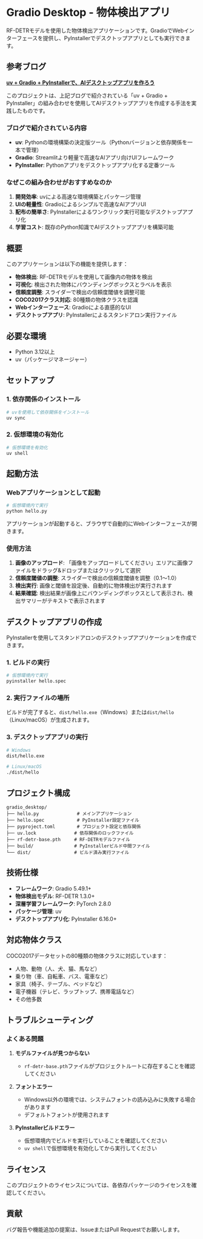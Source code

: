 # Gradio Desktop - 物体検出アプリ

RF-DETRモデルを使用した物体検出アプリケーションです。GradioでWebインターフェースを提供し、PyInstallerでデスクトップアプリとしても実行できます。


## 参考ブログ

**[uv + Gradio + PyInstallerで、AIデスクトップアプリを作ろう](https://tech-useit-wealth.com/uv-gradio-pyinstaller)**

このプロジェクトは、上記ブログで紹介されている「uv + Gradio + PyInstaller」の組み合わせを使用してAIデスクトップアプリを作成する手法を実践したものです。

### ブログで紹介されている内容

- **uv**: Pythonの環境構築の決定版ツール（Pythonバージョンと依存関係を一本で管理）
- **Gradio**: Streamlitより軽量で高速なAIアプリ向けUIフレームワーク
- **PyInstaller**: Pythonアプリをデスクトップアプリ化する定番ツール

### なぜこの組み合わせがおすすめなのか

1. **開発効率**: uvによる高速な環境構築とパッケージ管理
2. **UIの軽量性**: Gradioによるシンプルで高速なAIアプリUI
3. **配布の簡単さ**: PyInstallerによるワンクリック実行可能なデスクトップアプリ化
4. **学習コスト**: 既存のPython知識でAIデスクトップアプリを構築可能


## 概要

このアプリケーションは以下の機能を提供します：

- **物体検出**: RF-DETRモデルを使用して画像内の物体を検出
- **可視化**: 検出された物体にバウンディングボックスとラベルを表示
- **信頼度調整**: スライダーで検出の信頼度閾値を調整可能
- **COCO2017クラス対応**: 80種類の物体クラスを認識
- **Webインターフェース**: Gradioによる直感的なUI
- **デスクトップアプリ**: PyInstallerによるスタンドアロン実行ファイル

## 必要な環境

- Python 3.12以上
- uv（パッケージマネージャー）

## セットアップ

### 1. 依存関係のインストール

```bash
# uvを使用して依存関係をインストール
uv sync
```

### 2. 仮想環境の有効化

```bash
# 仮想環境を有効化
uv shell
```

## 起動方法

### Webアプリケーションとして起動

```bash
# 仮想環境内で実行
python hello.py
```

アプリケーションが起動すると、ブラウザで自動的にWebインターフェースが開きます。

### 使用方法

1. **画像のアップロード**: 「画像をアップロードしてください」エリアに画像ファイルをドラッグ&ドロップまたはクリックして選択
2. **信頼度閾値の調整**: スライダーで検出の信頼度閾値を調整（0.1〜1.0）
3. **検出実行**: 画像と閾値を設定後、自動的に物体検出が実行されます
4. **結果確認**: 検出結果が画像上にバウンディングボックスとして表示され、検出サマリーがテキストで表示されます

## デスクトップアプリの作成

PyInstallerを使用してスタンドアロンのデスクトップアプリケーションを作成できます。

### 1. ビルドの実行

```bash
# 仮想環境内で実行
pyinstaller hello.spec
```

### 2. 実行ファイルの場所

ビルドが完了すると、`dist/hello.exe`（Windows）または`dist/hello`（Linux/macOS）が生成されます。

### 3. デスクトップアプリの実行

```bash
# Windows
dist/hello.exe

# Linux/macOS
./dist/hello
```

## プロジェクト構成

```
gradio_desktop/
├── hello.py              # メインアプリケーション
├── hello.spec            # PyInstaller設定ファイル
├── pyproject.toml        # プロジェクト設定と依存関係
├── uv.lock              # 依存関係のロックファイル
├── rf-detr-base.pth     # RF-DETRモデルファイル
├── build/               # PyInstallerビルド中間ファイル
└── dist/                # ビルド済み実行ファイル
```

## 技術仕様

- **フレームワーク**: Gradio 5.49.1+
- **物体検出モデル**: RF-DETR 1.3.0+
- **深層学習フレームワーク**: PyTorch 2.8.0
- **パッケージ管理**: uv
- **デスクトップアプリ化**: PyInstaller 6.16.0+

## 対応物体クラス

COCO2017データセットの80種類の物体クラスに対応しています：

- 人物、動物（人、犬、猫、馬など）
- 乗り物（車、自転車、バス、電車など）
- 家具（椅子、テーブル、ベッドなど）
- 電子機器（テレビ、ラップトップ、携帯電話など）
- その他多数

## トラブルシューティング

### よくある問題

1. **モデルファイルが見つからない**
   - `rf-detr-base.pth`ファイルがプロジェクトルートに存在することを確認してください

2. **フォントエラー**
   - Windows以外の環境では、システムフォントの読み込みに失敗する場合があります
   - デフォルトフォントが使用されます

3. **PyInstallerビルドエラー**
   - 仮想環境内でビルドを実行していることを確認してください
   - `uv shell`で仮想環境を有効化してから実行してください

## ライセンス

このプロジェクトのライセンスについては、各依存パッケージのライセンスを確認してください。

## 貢献

バグ報告や機能追加の提案は、IssueまたはPull Requestでお願いします。
